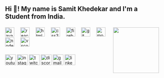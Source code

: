 <h2 align="left">Hi 👋! My name is Samit Khedekar and I'm a Student from India.</h2>

###

<img align="right" height="150" src=""  />

###

<div align="left">
  <img src="https://cdn.jsdelivr.net/gh/devicons/devicon/icons/javascript/javascript-original.svg" height="30" alt="javascript logo"  />
  <img width="12" />
  <img src="https://cdn.jsdelivr.net/gh/devicons/devicon/icons/react/react-original.svg" height="30" alt="react logo"  />
  <img width="12" />
  <img src="https://cdn.jsdelivr.net/gh/devicons/devicon/icons/html5/html5-original.svg" height="30" alt="html5 logo"  />
  <img width="12" />
  <img src="https://cdn.jsdelivr.net/gh/devicons/devicon/icons/css3/css3-original.svg" height="30" alt="css3 logo"  />
  <img width="12" />
  <img src="https://cdn.jsdelivr.net/gh/devicons/devicon/icons/firebase/firebase-plain.svg" height="30" alt="firebase logo"  />
  <img width="12" />
  <img src="https://cdn.jsdelivr.net/gh/devicons/devicon/icons/git/git-original.svg" height="30" alt="git logo"  />
  <img width="12" />
  <img src="https://cdn.jsdelivr.net/gh/devicons/devicon/icons/mongodb/mongodb-original.svg" height="30" alt="mongodb logo"  />
  <img width="12" />
  <img src="https://cdn.jsdelivr.net/gh/devicons/devicon/icons/nodejs/nodejs-original.svg" height="30" alt="nodejs logo"  />
  <img width="12" />
  <img src="https://cdn.jsdelivr.net/gh/devicons/devicon/icons/vscode/vscode-original.svg" height="30" alt="vscode logo"  />
</div>

###

<div align="left">
  <img src="https://img.shields.io/static/v1?message=Youtube&logo=youtube&label=&color=FF0000&logoColor=white&labelColor=&style=for-the-badge" height="35" alt="youtube logo"  />
  <img src="https://img.shields.io/static/v1?message=Instagram&logo=instagram&label=&color=E4405F&logoColor=white&labelColor=&style=for-the-badge" height="35" alt="instagram logo"  />
  <img src="https://img.shields.io/static/v1?message=Twitch&logo=twitch&label=&color=9146FF&logoColor=white&labelColor=&style=for-the-badge" height="35" alt="twitch logo"  />
  <img src="https://img.shields.io/static/v1?message=Discord&logo=discord&label=&color=7289DA&logoColor=white&labelColor=&style=for-the-badge" height="35" alt="discord logo"  />
  <img src="https://img.shields.io/static/v1?message=Gmail&logo=gmail&label=&color=D14836&logoColor=white&labelColor=&style=for-the-badge" height="35" alt="gmail logo"  />
  <img src="https://img.shields.io/static/v1?message=LinkedIn&logo=linkedin&label=&color=0077B5&logoColor=white&labelColor=&style=for-the-badge" height="35" alt="linkedin logo"  />
</div>

###

<!--
**Samit26/Samit26** is a ✨ _special_ ✨ repository because its `README.md` (this file) appears on your GitHub profile.

Here are some ideas to get you started:

- 🔭 I’m currently working on ...
- 🌱 I’m currently learning ...
- 👯 I’m looking to collaborate on ...
- 🤔 I’m looking for help with ...
- 💬 Ask me about ...
- 📫 How to reach me: ...
- 😄 Pronouns: ...
- ⚡ Fun fact: ...
-->
